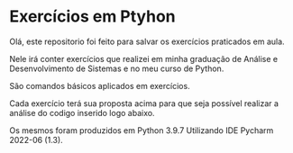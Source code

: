 # Exercícios em Ptyhon
Olá, este repositorio foi feito para salvar os exercícios praticados em aula.

Nele irá conter exercícios que realizei em minha graduação de Análise e Desenvolvimento de Sistemas e no meu curso de Python.

São comandos básicos aplicados em exercícios.

Cada exercício terá sua proposta acima para que seja possível realizar a análise do codigo inserido logo abaixo.

Os mesmos foram produzidos em Python 3.9.7 Utilizando IDE Pycharm 2022-06 (1.3).
